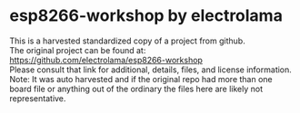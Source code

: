 
# esp8266-workshop by electrolama  
This is a harvested standardized copy of a project from github.  
The original project can be found at:  
https://github.com/electrolama/esp8266-workshop  
Please consult that link for additional, details, files, and license information.  
Note: It was auto harvested and if the original repo had more than one board file or anything out of the ordinary the files here are likely not representative.  
    